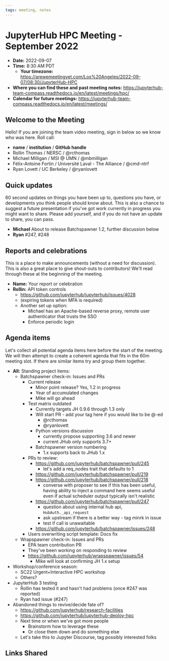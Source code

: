 ```yaml
---
tags: meeting, notes
---
```


# JupyterHub HPC Meeting - September 2022

- **Date:** 2022-09-07
- **Time:** 8:30 AM PDT
  - **Your timezone:** https://arewemeetingyet.com/Los%20Angeles/2022-09-07/08:30/JupyterHub-HPC
- **Where you can find these and past meeting notes:** https://jupyterhub-team-compass.readthedocs.io/en/latest/meetings/hpc/ 
- **Calendar for future meetings:** https://jupyterhub-team-compass.readthedocs.io/en/latest/meetings/

## Welcome to the Meeting

Hello! If you are joining the team video meeting, sign in below so we know who was here. Roll call:

- **name** / **institution** / **GitHub handle**
- Rollin Thomas / NERSC / @rcthomas
- Michael Milligan / MSI @ UMN / @mbmilligan
- Félix-Antoine Fortin / Université Laval - The Alliance / @cmd-ntrf
- Ryan Lovett / UC Berkeley / @ryanlovett

## Quick updates

60 second updates on things you have been up to, questions you have, or developments you think people should know about. This is also a chance to suggest a future presentation if you've got work currently in progress you might want to share. Please add yourself, and if you do not have an update to share, you can pass.

- **Michael** About to release Batchspawner 1.2, further discussion below
- **Ryan** #247, #248

## Reports and celebrations

This is a place to make announcements (without a need for discussion). This is also a great place to give shout-outs to contributors! We'll read through these at the beginning of the meeting.

- **Name:** Your report or celebration
- **Rollin:** API token controls
    - https://github.com/jupyterhub/jupyterhub/issues/4028
    - (expiring tokens when MFA is required)
    - Another set up option:
        - Michael has an Apache-based reverse proxy, remote user authenticator that trusts the SSO
        - Enforce periodic login

## Agenda items

Let's collect all potential agenda items here before the start of the meeting. We will then attempt to create a coherent agenda that fits in the 60m meeting slot. If there are similar items try and group them together.

- **All:** Standing project items:
    - Batchspawner check-in: Issues and PRs
        - Current release
            - Minor point release?  Yes, 1.2 in progress
            - Year of accumulated changes
            - Mike will go ahead
        - Test matrix outdated
            - Currently targets JH 0.9.6 through 1.3 only
            - Will start PR - add your tag here if you would like to be @-ed 
                - @rcthomas
                - @ryanlovett
            - Python versions discussion
                - currently propose supporting 3.6 and newer
                - current JHub only supports 3.7+
            - Batchspawner version numbering
                - 1.x supports back to JHub 1.x
        - PRs to review:
            - https://github.com/jupyterhub/batchspawner/pull/245
                - let's add a req_nodes trait that defaults to 1
            - https://github.com/jupyterhub/batchspawner/pull/219
            - https://github.com/jupyterhub/batchspawner/pull/218
                - converse with proposer to see if this has been useful, having ability to inject a command here seems useful even if actual scheduler output typically isn't realistic
            - https://github.com/jupyterhub/batchspawner/pull/247
                - question about using internal hub api, `HubAuth._api_request`
                - ask upstream if there is a better way - tag minrk in issue
                - test if call is unawaitable
            - https://github.com/jupyterhub/batchspawner/issues/248
        - Users overwriting script template: Docs fix
    - Wrapspawner check-in: Issues and PRs
        - EPA team contribution PR
        - They've been working on responding to review
        - https://github.com/jupyterhub/wrapspawner/issues/54
            - Mike will look at confirming JH 1.x setup
- Workshop/conference season:
    - SC22 Urgent+Interactive HPC workshop
    - Others?
- JupyterHub 3 testing
    - Rollin has tested it and hasn't had problems (once #247 was reported)
    - Ryan had issue (#247)
- Abandoned things to revive/decide fate of?
    - https://github.com/jupyterhub/research-facilities
    - https://github.com/jupyterhub/jupyterhub-deploy-hpc
    - Next time or when we've got more people
        - Brainstorm how to leverage these
        - Or close them down and do something else
    - Let's take this to Jupyter Discourse, tag possibly interested folks

## Links Shared
